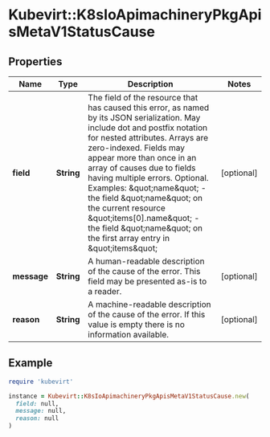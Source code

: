 # Kubevirt::K8sIoApimachineryPkgApisMetaV1StatusCause

## Properties

| Name | Type | Description | Notes |
| ---- | ---- | ----------- | ----- |
| **field** | **String** | The field of the resource that has caused this error, as named by its JSON serialization. May include dot and postfix notation for nested attributes. Arrays are zero-indexed.  Fields may appear more than once in an array of causes due to fields having multiple errors. Optional.  Examples:   \&quot;name\&quot; - the field \&quot;name\&quot; on the current resource   \&quot;items[0].name\&quot; - the field \&quot;name\&quot; on the first array entry in \&quot;items\&quot; | [optional] |
| **message** | **String** | A human-readable description of the cause of the error.  This field may be presented as-is to a reader. | [optional] |
| **reason** | **String** | A machine-readable description of the cause of the error. If this value is empty there is no information available. | [optional] |

## Example

```ruby
require 'kubevirt'

instance = Kubevirt::K8sIoApimachineryPkgApisMetaV1StatusCause.new(
  field: null,
  message: null,
  reason: null
)
```


